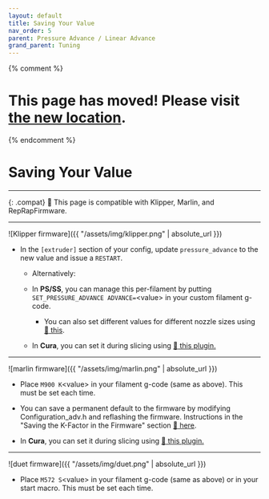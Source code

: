 ```yaml
---
layout: default
title: Saving Your Value
nav_order: 5
parent: Pressure Advance / Linear Advance
grand_parent: Tuning
---
```


{% comment %}

# This page has moved! Please visit [the new location](https://ellis3dp.com/Print-Tuning-Guide/articles/pressure_linear_advance/saving.html).

{% endcomment %}

# Saving Your Value

---

{: .compat}
:dizzy: This page is compatible with Klipper, Marlin, and RepRapFirmware.

---

![Klipper firmware]({{ "/assets/img/klipper.png" | absolute_url }})

- In the `[extruder]` section of your config, update `pressure_advance` to the new value and issue a `RESTART`.

  - Alternatively:

  - In **PS/SS**, you can manage this per-filament by putting `SET_PRESSURE_ADVANCE ADVANCE=`\<value> in your custom filament g-code.
    - You can also set different values for different nozzle sizes using [:page_facing_up: this](https://github.com/AndrewEllis93/Ellis-SuperSlicer-Profiles#changing-pa-based-on-nozzle-size).
  - In **Cura**, you can set it during slicing using [:page_facing_up: this plugin.](https://github.com/ollyfg/cura_pressure_advance_setting)

---

![marlin firmware]({{ "/assets/img/marlin.png" | absolute_url }})

- Place `M900 K`\<value\> in your filament g-code (same as above). This must be set each time.

- You can save a permanent default to the firmware by modifying Configuration_adv.h and reflashing the firmware. Instructions in the "Saving the K-Factor in the Firmware" section [:page_facing_up: here](https://marlinfw.org/docs/features/lin_advance.html).

- In **Cura**, you can set it during slicing using [:page_facing_up: this plugin.](https://github.com/fieldOfView/Cura-LinearAdvanceSettingPlugin)

---


![duet firmware]({{ "/assets/img/duet.png" | absolute_url }})

- Place `M572 S`\<value\> in your filament g-code (same as above) or in your start macro. This must be set each time.
